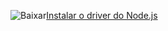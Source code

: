 ![Baixar](../ssdt/media/download.png)[Instalar o driver do Node.js](http://msdn.microsoft.com/library/mt652094.aspx)